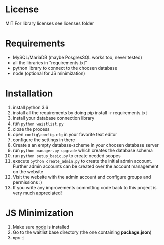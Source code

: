 # License
MIT
For library licenses see licenses folder

# Requirements
* MySQL/MariaDB (maybe PosgresSQL works too, never tested)
* all the libraries in "requirements.txt"
* python library to connect to the choosen database
* node (optional for JS minimization)


# Installation
1. install python 3.6
2. install all the requirements by doing pip install -r requirements.txt
3. install your database connection library
4. run `python waistlist.py`
5. close the process
6. open `config\config.cfg` in your favorite text editor
7. configure the settings in there
8. Create a an empty database-scheme in your choosen database server
9. run `python manager.py upgrade` which creates the database schema
10. run `python setup_basic.py` to create needed scopes
11. execute `python create_admin.py` to create the initial admin account.
Further admin accounts can be created over the account management on the website
12. Visit the website with the admin account and configure groups and permissions :)
13. If you write any improvements committing code back to this project is very much appreciated!

# JS Minimization
1. Make sure [node](https://nodejs.org) is installed
2. Go to the waitlist base directory (the one containing **package.json**)
3. ```npm i```
